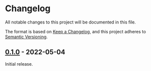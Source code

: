 # Changelog

All notable changes to this project will be documented in this file.

The format is based on [Keep a Changelog](https://keepachangelog.com/en/1.0.0/),
and this project adheres to [Semantic Versioning](https://semver.org/spec/v2.0.0.html).

## [0.1.0] - 2022-05-04

Initial release.

[0.1.0]: https://github.com/sd2k/grafana-materialize-datasource/tag/v0.1.0
